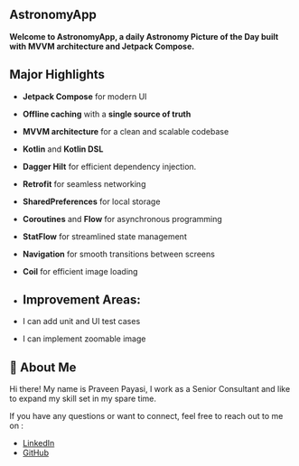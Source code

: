 ## AstronomyApp

**Welcome to AstronomyApp, a daily Astronomy Picture of the Day built with MVVM architecture and Jetpack Compose.**


  ## Major Highlights

- **Jetpack Compose** for modern UI
- **Offline caching** with a **single source of truth**
- **MVVM architecture** for a clean and scalable codebase
- **Kotlin** and **Kotlin DSL**
- **Dagger Hilt** for efficient dependency injection.
- **Retrofit** for seamless networking
- **SharedPreferences** for local storage
- **Coroutines** and **Flow** for asynchronous programming
- **StatFlow** for streamlined state management
- **Navigation** for smooth transitions between screens
- **Coil** for efficient image loading
  

- ## Improvement Areas:
- I can add unit and UI test cases 
- I can implement zoomable image 

## 🚀 About Me
Hi there! My name is Praveen Payasi, I work as a Senior Consultant and like to expand my skill set in my spare time.

If you have any questions or want to connect, feel free to reach out to me on :

- [LinkedIn](https://www.linkedin.com/in/praveen-payasi-b9720590)
- [GitHub](https://github.com/praveenpayasi)
